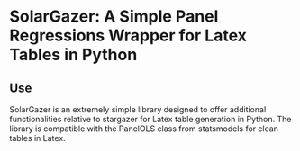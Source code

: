 # SolarGazer: A Simple Panel Regressions Wrapper for Latex Tables in Python

## Use

SolarGazer is an extremely simple library designed to offer additional functionalities relative to stargazer for Latex table generation in Python. The library is compatible with the PanelOLS class from statsmodels for clean tables in Latex. 

